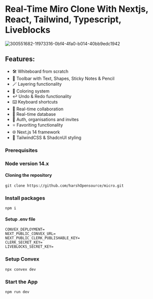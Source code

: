 
# Real-Time Miro Clone With Nextjs, React, Tailwind, Typescript, Liveblocks

![300551682-1f973316-0bf4-4fa0-b014-40bb9edc1942](https://github.com/harshOpensource/micro/assets/135038577/91d658c2-01bf-4218-8f3f-0ac075f74c85)


## Features:

- 🛠️ Whiteboard from scratch
- 🧰 Toolbar with Text, Shapes, Sticky Notes & Pencil
- 🪄 Layering functionality
- 🎨 Coloring system
- ↩️ Undo & Redo functionality
- ⌨️ Keyboard shortcuts
- 🤝 Real-time collaboration
- 💾 Real-time database
- 🔐 Auth, organisations and invites
- ⭐️ Favoriting functionality
- 🌐 Next.js 14 framework
- 💅 TailwindCSS & ShadcnUI styling

### Prerequisites
### Node version 14.x

#### Cloning the repository

```
git clone https://github.com/harshOpensource/micro.git
```

### Install packages

```
npm i

```

#### Setup .env file

```
CONVEX_DEPLOYMENT=
NEXT_PUBLIC_CONVEX_URL=
NEXT_PUBLIC_CLERK_PUBLISHABLE_KEY=
CLERK_SECRET_KEY=
LIVEBLOCKS_SECRET_KEY=

```


### Setup Convex

```
npx convex dev
```

### Start the App

```
npm run dev

```

